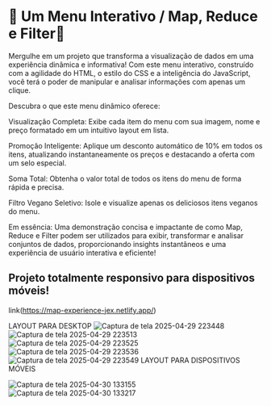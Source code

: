 <h1>🚀 Um Menu Interativo / Map, Reduce e Filter🚀</h1>

Mergulhe em um projeto que transforma a visualização de dados em uma experiência dinâmica e informativa! Com este menu interativo, construído com a agilidade do HTML, o estilo do CSS e a inteligência do JavaScript, você terá o poder de manipular e analisar informações com apenas um clique.

Descubra o que este menu dinâmico oferece:

Visualização Completa: Exibe cada item do menu com sua imagem, nome e preço formatado em um intuitivo layout em lista.

Promoção Inteligente: Aplique um desconto automático de 10% em todos os itens, atualizando instantaneamente os preços e destacando a oferta com um selo especial.

Soma Total: Obtenha o valor total de todos os itens do menu de forma rápida e precisa.

Filtro Vegano Seletivo: Isole e visualize apenas os deliciosos itens veganos do menu.

Em essência: Uma demonstração concisa e impactante de como Map, Reduce e Filter podem ser utilizados para exibir, transformar e analisar conjuntos de dados, proporcionando insights instantâneos e uma experiência de usuário interativa e eficiente!

<h2>Projeto totalmente responsivo para dispositivos móveis!</h2>

link(https://map-experience-jex.netlify.app/)


LAYOUT PARA DESKTOP
![Captura de tela 2025-04-29 223448](https://github.com/user-attachments/assets/d401126b-48dd-4fc1-b991-c8b2cd85f121)
![Captura de tela 2025-04-29 223513](https://github.com/user-attachments/assets/9f95af34-3a1b-40db-b3d3-a683607a182f)
![Captura de tela 2025-04-29 223525](https://github.com/user-attachments/assets/08ee8e7f-9086-40de-a6ee-53cbda0056b2)
![Captura de tela 2025-04-29 223536](https://github.com/user-attachments/assets/b698d26c-ce3b-4b72-acb9-008e26ccf8d8)
![Captura de tela 2025-04-29 223549](https://github.com/user-attachments/assets/b35ed8b8-1f0f-4d89-8986-9b9aee8e2f88)
LAYOUT PARA DISPOSITIVOS MÓVEIS

![Captura de tela 2025-04-30 133155](https://github.com/user-attachments/assets/d7084d29-6f49-451e-b41b-be6e65ed9c8b)
![Captura de tela 2025-04-30 133217](https://github.com/user-attachments/assets/fd7c6c50-bec0-4591-a814-12f59454e6e8)

